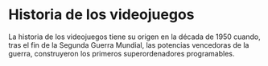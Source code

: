 # Historia de los videojuegos
La historia de los videojuegos tiene su origen en la década de 1950 cuando, tras el fin de la Segunda Guerra Mundial, 
las potencias vencedoras de la guerra, construyeron los primeros superordenadores programables.
